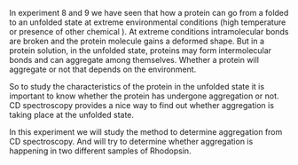 In experiment 8 and 9 we have seen that how a protein can go from a folded to an unfolded state at extreme environmental conditions (high temperature or presence of other chemical ). At extreme conditions intramolecular bonds are broken and the protein molecule gains a deformed shape. But in a protein solution, in the unfolded state, proteins may form intermolecular bonds and can aggregate among themselves. Whether a protein will aggregate or not that depends on the environment.

So to study the characteristics of the protein in the unfolded state it is important to know whether the protein has undergone aggregation or not. CD spectroscopy provides a nice way to find out whether aggregation is taking place at the unfolded state.

In this experiment we will study the method to determine aggregation from CD spectroscopy. And will try to determine whether aggregation is happening in two different samples of Rhodopsin.


